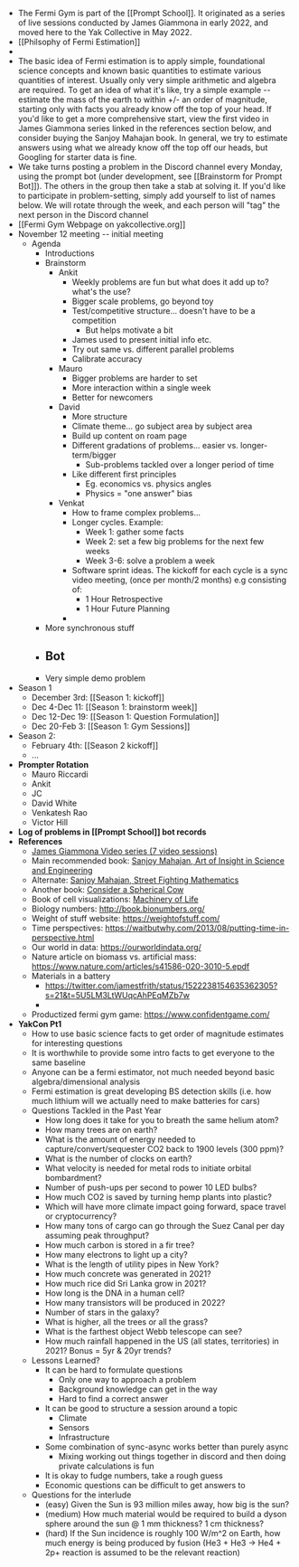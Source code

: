 - The Fermi Gym is part of the [[Prompt School]]. It originated as a series of live sessions conducted by James Giammona in early 2022, and moved here to the Yak Collective in May 2022.
- [[Philsophy of Fermi Estimation]]
- 
- The basic idea of Fermi estimation is to apply simple, foundational science concepts and known basic quantities to estimate various quantities of interest. Usually only very simple arithmetic and algebra are required. To get an idea of what it's like, try a simple example -- estimate the mass of the earth to within +/- an order of magnitude, starting only with facts you already know off the top of your head. If you'd like to get a more comprehensive start, view the first video in James Giammona series linked in the references section below, and consider buying the Sanjoy Mahajan book. In general, we try to estimate answers using what we already know off the top off our heads, but Googling for starter data is fine. 
- We take turns posting a problem in the Discord channel every Monday, using the prompt bot (under development, see [[Brainstorm for Prompt Bot]]). The others in the group then take a stab at solving it. If you'd like to participate in problem-setting, simply add yourself to list of names below.  We will rotate through the week, and each person will "tag" the next person in the Discord channel
- [[Fermi Gym Webpage on yakcollective.org]]
- November 12 meeting -- initial meeting
    - Agenda
        - Introductions
        - Brainstorm
            - Ankit
                - Weekly problems are fun but what does it add up to? what's the use?
                - Bigger scale problems, go beyond toy
                - Test/competitive structure... doesn't have to be a competition
                    - But helps motivate a bit
                - James used to present initial info etc.
                - Try out same vs. different parallel problems
                - Calibrate accuracy
            - Mauro
                - Bigger problems are harder to set
                - More interaction within a single week
                - Better for newcomers
            - David
                - More structure
                - Climate theme... go subject area by subject area
                - Build up content on roam page
                - Different gradations of problems... easier vs. longer-term/bigger
                    - Sub-problems tackled over a longer period of time
                - Like different first principles
                    - Eg. economics vs. physics angles
                    - Physics = "one answer" bias
            - Venkat
                - How to frame complex problems... 
                - Longer cycles. Example:
                    - Week 1: gather some facts
                    - Week 2: set a few big problems for the next few weeks
                    - Week 3-6: solve a problem a week 
                - Software sprint ideas. The kickoff for each cycle is a sync video meeting, (once per month/2 months) e.g consisting of:
                    - 1 Hour Retrospective
                    - 1 Hour Future Planning
                - 
        - More synchronous stuff
        - Bot
            - 
        - Very simple demo problem
- Season 1
    - December 3rd: [[Season 1: kickoff]]
    - Dec 4-Dec 11: [[Season 1: brainstorm week]]
    - Dec 12-Dec 19: [[Season 1: Question Formulation]]
    - Dec 20-Feb 3: [[Season 1: Gym Sessions]]
- Season 2:
    - February 4th: [[Season 2 kickoff]] 
    - ...
- **Prompter Rotation**
    - Mauro Riccardi
    - Ankit
    - JC
    - David White
    - Venkatesh Rao
    - Victor Hill
- **Log of problems in [[Prompt School]] bot records**
- **References**
    - [James Giammona Video series (7 video sessions)](https://www.youtube.com/results?search_query=james+giammona)
    - Main recommended book: [Sanjoy Mahajan, Art of Insight in Science and Engineering](https://www.amazon.com/Art-Insight-Science-Engineering-Complexity/dp/0262526549/)
    - Alternate: [Sanjoy Mahajan, Street Fighting Mathematics](https://www.amazon.com/Street-Fighting-Mathematics-Educated-Guessing-Opportunistic/dp/026251429X/)
    - Another book: [Consider a Spherical Cow](https://www.amazon.com/Consider-Spherical-Cow-Environmental-Problem/dp/093570258X)
    - Book of cell visualizations: [Machinery of Life](https://ccsb.scripps.edu/goodsell/machinery-of-life/)
    - Biology numbers: http://book.bionumbers.org/
    - Weight of stuff website: https://weightofstuff.com/
    - Time perspectives: https://waitbutwhy.com/2013/08/putting-time-in-perspective.html
    - Our world in data: https://ourworldindata.org/
    - Nature article on biomass vs. artificial mass: https://www.nature.com/articles/s41586-020-3010-5.epdf
    - Materials in a battery 
        - https://twitter.com/jamestfrith/status/1522238154635362305?s=21&t=5U5LM3LtWUqcAhPEqMZb7w
        - 
    - Productized fermi gym game: https://www.confidentgame.com/
- **YakCon Pt1**
    - How to use basic science facts to get order of magnitude estimates for interesting questions
    - It is worthwhile to provide some intro facts to get everyone to the same baseline
    - Anyone can be a fermi estimator, not much needed beyond basic algebra/dimensional analysis
    - Fermi estimation is great developing BS detection skills (i.e. how much lithium will we actually need to make batteries for cars)
    - Questions Tackled in the Past Year
        - How long does it take for you to breath the same helium atom?
        - How many trees are on earth?
        - What is the amount of energy needed to capture/convert/sequester CO2 back to 1900 levels (300 ppm)?
        - What is the number of clocks on earth?
        - What velocity is needed for metal rods to initiate orbital bombardment?
        - Number of push-ups per second to power 10 LED bulbs?
        - How much CO2 is saved by turning hemp plants into plastic?
        - Which will have more climate impact going forward, space travel or cryptocurrency?
        - How many tons of cargo can go through the Suez Canal per day assuming peak throughput?
        - How much carbon is stored in a fir tree?
        - How many electrons to light up a city?
        - What is the length of utility pipes in New York?
        - How much concrete was generated in 2021?
        - How much rice did Sri Lanka grow in 2021?
        - How long is the DNA in a human cell?
        - How many transistors will be produced in 2022?
        - Number of stars in the galaxy?
        - What is higher, all the trees or all the grass?
        - What is the farthest object Webb telescope can see?
        - How much rainfall happened in the US (all states, territories) in 2021? Bonus = 5yr & 20yr trends?
    - Lessons Learned?
        - It can be hard to formulate questions
            - Only one way to approach a problem
            - Background knowledge can get in the way
            - Hard to find a correct answer
        - It can be good to structure a session around a topic
            - Climate
            - Sensors
            - Infrastructure
        - Some combination of sync-async works better than purely async
            - Mixing working out things together in discord and then doing private calculations is fun
        - It is okay to fudge numbers, take a rough guess
        - Economic questions can be difficult to get answers to
    - Questions for the interlude
        - (easy) Given the Sun is 93 million miles away, how big is the sun?
        - (medium) How much material would be required to build a dyson sphere around the sun @ 1 mm thickness? 1 cm thickness?
        - (hard) If the Sun incidence is roughly 100 W/m^2 on Earth, how much energy is being produced by fusion (He3 + He3 -> He4 + 2p+ reaction is assumed to be the relevant reaction)
